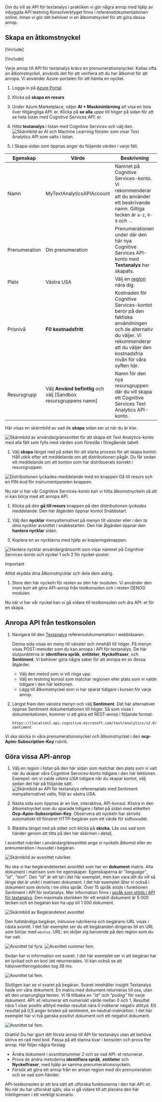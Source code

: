 Om du vill se API för textanalys i praktiken vi gör några anrop med hjälp av inbyggda API testning Konsolverktyget finns i referensdokumentationen online. Innan vi gör det behöver vi en åtkomstnyckel för att göra dessa anrop.

## <a name="create-an-access-key"></a>Skapa en åtkomstnyckel

[!include[](../../../includes/azure-sandbox-activate.md)]

[!include[](../../../includes/azure-sandbox-regions-first-mention-note.md)]

Varje anrop till API för textanalys krävs en prenumerationsnyckel. Kallas ofta en åtkomstnyckel, används det för att verifiera att du har åtkomst för att anropa. Vi använder Azure-portalen för att hämta en nyckel. 

1. Logga in på [Azure Portal](https://portal.azure.com/?azure-portal=true).

1. Klicka på **skapa en resurs**

1. Under Azure Marketplace, väljer **AI + Maskininlärning** att visa en lista över tillgängliga API: er. Klicka på **se alla** uppe till höger på sidan för att se hela listan med Cognitive Services API: er.

1. Hitta **textanalys** i listan med Cognitive Services och välj den.
    ![Skärmbild av AI och Machine Learning fönster som visar Text Analytics API som valts i listan.](../media/select-text-analytics.PNG)

1. I Skapa-sidan som öppnas anger du följande värden i varje fält.

|Egenskap  | Värde  | Beskrivning  |
|---------|---------|---------|
|Namn     |    MyTextAnalyticsAPIAccount     |  Namnet på Cognitive Services-konto. Vi rekommenderar att du använder ett beskrivande namn. Giltiga tecken är `a-z`, `0-9` och `-`.    |
|Prenumeration     |  Din prenumeration       |   Prenumerationen under där den här nya Cognitive Services API-konto med **Textanalys** har skapats.      |
|Plats     |  Västra USA       |  Välj en [region](https://azure.microsoft.com/regions/) nära dig.       |
|Prisnivå     | **F0 kostnadsfritt**     |   Kostnaden för Cognitive Services-kontot beror på den faktiska användningen och de alternativ du väljer. Vi rekommenderar att du väljer den kostnadsfria nivån för våra syften här.      |
|Resursgrupp     |  Välj **Använd befintlig** och välj <rgn>[Sandbox resursgruppens namn]</rgn>       |  Namn för den nya resursgruppen där du vill skapa ett Cognitive Services Text Analytics API-konto.       |

Här visas en skärmbild av vad de **skapa** sidan ser ut när du är klar.

![Skärmbild av användargränssnittet för att skapa ett Text Analytics-konto med alla fält som fylls med värden som föreslås i föregående tabell.](../media/create-text-analytics-account.PNG)

1. Välj **skapa** längst ned på sidan för att starta process för att skapa kontot.  Håll utkik efter ett meddelande om att distributionen pågår. Du får sedan ett meddelande om att konton som har distribuerats korrekt i resursgruppen.

![Distributionen lyckades-meddelande med en knappen Gå till resurs och en PIN-kod för instrumentpanelen knappen.](../media/deploy-resource-group-success.PNG)

Nu när vi har vår Cognitive Services-konto kan vi hitta åtkomstnyckeln så att vi kan börja med att anropa API.

1. Klicka på den **gå till resurs** knappen på den *distributionen lyckades* meddelande. Den här åtgärden öppnar kontot Snabbstart.

1. Välj den **nycklar** menyalternativet på menyn till vänster eller i den *ta dina nycklar* avsnittet i snabbstarten.  Den här åtgärden öppnar den **hantera nycklar** sidan.

1. Kopiera en av nycklarna med hjälp av kopieringsknappen.

![Hantera nycklar användargränssnitt som visar namnet på Cognitive Services-konto och nyckel 1 och 2 för nyckel-poster.](../media/manage-keys.PNG)

> [!IMPORTANT]
> Alltid skydda dina åtkomstnycklar och dela dem aldrig.

1. Store den här nyckeln för resten av den här modulen. Vi använder den inom kort att göra API-anrop från testkonsolen och i resten DENOD modulen.

Nu när vi har vår nyckel kan vi gå vidare till testkonsolen och dra API: et för en skapa.

## <a name="call-the-api-from-the-testing-console"></a>Anropa API från testkonsolen

1. Navigera till den [Textanalys](https://westus.dev.cognitive.microsoft.com/docs/services/TextAnalytics.V2.0/operations/56f30ceeeda5650db055a3c7?azure-portal=true) referensdokumentation i webbläsaren.

    Denna sida visas en meny till vänster och innehåll till höger. På menyn visas POST-metoder som du kan anropa i API för textanalys. De här slutpunkterna är **identifiera språk**, **entiteter**, **Nyckelfraser**, och **Sentiment**.  Vi behöver göra några saker för att anropa en av dessa åtgärder.

    - Välj den metod som vi vill ringa upp.
    - Välj en testning konsol som matchar regionen eller plats som vi valde tidigare i den här lektionen.
    - Lägg till åtkomstnyckel som vi har sparat tidigare i kursen för varje anrop.

1. Längst fram den vänstra menyn och välj **Sentiment**. Det här alternativet öppnas Sentiment dokumentationen till höger. Så som visas i dokumentationen, kommer vi att göra ett REST-anrop i följande format:

    `https://[location].api.cognitive.microsoft.com/text/analytics/v2.0/sentiment`

Vi ska skicka in våra prenumerationsnyckel och åtkomstnyckel i den **ocp-Apim-Subscription-Key** rubrik.

## <a name="make-some-api-calls"></a>Göra vissa API-anrop

1. Välj en region i listan på den här sidan som matchar den plats som vi valt när du skapar våra Cognitive Services-konto tidigare i den här lektionen.  Exempel: om vi valde *västra USA* tidigare när du skapar kontot, välj sedan det här på följande sätt.
    ![Skärmbild av API för textanalys referensplats med Sentiment menyalternativet valts, följt av västra USA.](../media/select-testing-console-region.png)

1. Nästa sida som öppnas är en live, interaktiva, API-konsol.  Klistra in den åtkomstnyckel som du sparade tidigare i fältet på sidan med etiketten **Ocp-Apim-Subscription-Key**. Observera att nyckeln har skrivits automatiskt till fönstret HTTP-begäran som ett värde för sidhuvudet.

1. Bläddra längst ned på sidan och klicka på **skicka**. Lås oss vad som händer genom att titta på den här skärmen i detalj.

I avsnittet rubriker i användargränssnittet ange vi nyckeln åtkomst eller en prenumeration i huvudet i begäran.

![Skärmbild av avsnittet rubriker.](../media/2-marker.PNG)

Nu ska vi har begärandetexten avsnittet som har en **dokument** matris. Alla dokument i matrisen som tre egenskaper. Egenskaperna är *”language”*, *”id”*, *”text”*. Den *”id”* är ett tal i det här exemplet, men kan vara allt du vill så länge det är unikt i matrisen dokument. I det här exemplet låter vi också i dokument som skrivits i tre olika språk. Över 15 språk stöds i funktionen Sentiment i API för textanalys. Mer information finns i [språk som stöds i API för textanalys](https://docs.microsoft.com//azure/cognitive-services/text-analytics/text-analytics-supported-languages). Den maximala storleken för ett enskilt dokument är 5 000 tecken och en begäran kan ha upp till 1 000 dokument.

![Skärmbild av Begärandetext avsnittet](../media/3-marker.PNG)

Den fullständiga begäran, inklusive rubrikerna och begärans-URL visas i nästa avsnitt. I det här exemplet ser du att begäranden dirigeras till en URL som börjar med `westus`. URL: en skiljer sig beroende på den region som du har valt.

![Avsnittet tal fyra. ](../media/4-marker.PNG)
 ![Avsnittet nummer fem.](../media/5-marker.PNG)

Sedan har vi information om svaret. I det här exemplet ser vi att begäran har en lyckad och en kod `200` returnerades. Vi kan också se att hälsoverifieringskoden tog 38 ms.

![Avsnittet tal fem.](../media/6-marker.PNG)

Slutligen kan se vi svaret på begäran. Svaret innehåller insight Textanalys hade om våra dokument. En matris med dokument returneras till oss, utan att den ursprungliga texten. Vi få tillbaka en *”id”* och *”poäng”* för varje dokument. API: et returnerar ett numeriskt värde mellan 0 och 1. Resultat nära 1 visar positiv attityd medan resultat nära 0 indikerar negativ attityd. Ett resultat på 0,5 anger bristen på sentiment, en neutral-instruktion. I det här exemplet har vi två ganska positivt dokument och ett negativt dokument.

![Avsnittet tal fem.](../media/7-marker.PNG)

Grattis! Du har gjort ditt första anrop till API för textanalys utan att behöva skriva en rad med kod. Passa på att stanna kvar i konsolen och prova fler anrop. Här följer några förslag:

- Ändra dokument i avsnittsnummer 2 och se vad API: et returnerar.
- Prova de andra metoderna **identifiera språk**, **entiteter** och **Nyckelfraser**, med hjälp av samma prenumerationsnyckeln.
- Försök att göra ett anrop från en annan region med din prenumeration och se vad som händer.

API-testkonsolen är ett bra sätt att utforska funktionerna i den här API: et. Nu när du har utforskat själv, ska vi gå vidare till att placera den här intelligensen i ett verkligt scenario.